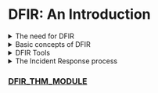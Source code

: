 # DFIR: An Introduction



<details>
  <summary>The need for DFIR</summary>



# 🔍 What is DFIR?

**DFIR** هي اختصار لـ **Digital Forensics and Incident Response**، وتركز على تحليل الأدلة الرقمية والاستجابة للحوادث الأمنية.

---

## 🧠 ما هو DFIR؟

DFIR هو مجال يدمج بين:
- **التحقيق الجنائي الرقمي (Digital Forensics):** جمع وتحليل الأدلة من أجهزة الكمبيوتر والهواتف وأجهزة التخزين.
- **الاستجابة للحوادث (Incident Response):** التعامل مع الحوادث الأمنية، تحديد حجم الضرر، وإعادة النظام لحالته الأصلية.

---

## ❗ لماذا نحتاج إلى DFIR؟

DFIR يساعد فرق الأمن السيبراني في:
- 📌 كشف نشاطات المهاجم وتمييزها عن الإنذارات الكاذبة.
- 🚫 إزالة وجود المهاجم بالكامل من الشبكة.
- 🕒 تحديد مدة وحجم الاختراق.
- 🛡️ معرفة الثغرات التي سمحت بالاختراق لتفاديها مستقبلًا.
- 🧠 فهم سلوك المهاجم لاتخاذ تدابير استباقية.
- 🌐 مشاركة معلومات الهجوم مع مجتمع الأمن السيبراني.

---

## 👨‍💻 من يعمل في DFIR؟

يتطلب المجال مهارات من تخصصين:

### 1. Digital Forensics
- خبراء في تتبع الأدلة الرقمية داخل الأجهزة.
  
### 2. Incident Response
- خبراء في الأمن السيبراني يستخدمون الأدلة لتفسير الحوادث الأمنية.

> 💡 محترفو DFIR يجمعون بين كلا التخصصين، ويستخدمون الأدلة لتوجيه الاستجابة الأمنية والتحقيقات بشكل متكامل.

---





  
</details>









<details>
  <summary>Basic concepts of DFIR</summary>


# 📚 DFIR Concepts Overview

بعد التعرف على ماهية DFIR وأهميته، إليك أهم المفاهيم الأساسية المرتبطة به:

---

## 🧩 Artifacts (القطع الرقمية/الأدلة)

- **التعريف:** قطع من الأدلة الرقمية تُشير إلى نشاط حدث على النظام.
- **أمثلة:** سجل في الـ Windows Registry يوضح بقاء المهاجم.
- **أماكن جمعها:** من الملفات، الذاكرة (RAM)، أو نشاط الشبكة.
- **أنظمة مستهدفة:**
  - 🪟 **Windows:** تُستخدم غالبًا كنقاط نهاية أو خوادم مثل Active Directory.
  - 🐧 **Linux:** تُستخدم كخوادم (Web, DB, إلخ).

---

## 🛡️ Evidence Preservation (حفظ الأدلة)

- **الهدف:** منع التلاعب أو تلف الأدلة الأصلية.
- **الطريقة:**
  1. جمع الأدلة.
  2. تفعيل وضع الحماية من الكتابة (Write-protect).
  3. إنشاء **نسخة للعمل عليها** دون المساس بالأصل.
  4. إمكانية الرجوع للأصل عند فساد النسخة.

---

## 📦 Chain of Custody (سلسلة الحيازة)

- **الهدف:** ضمان أن الأدلة لم تُلمس أو تُغير من شخص غير مخوّل.
- **أهمية:** إذا تم كسر سلسلة الحيازة، قد تُصبح الأدلة غير موثوقة.
- **مثال:** لا يُسمح لأي شخص غير مختص بلمس صورة القرص الصلب (Disk Image).

---

## ⚡ Order of Volatility (ترتيب زوال البيانات)

- **المقصود:** بعض الأدلة تُفقد بسرعة (volatile)، وبعضها يدوم.
- **ترتيب الأولوية عند الجمع:**
  1. 🧠 **RAM** (تفقد عند إيقاف الجهاز)
  2. 💽 **القرص الصلب** (يبقى بعد إيقاف التشغيل)
- **القاعدة:** ابدأ بالأدلة الأكثر زوالًا ثم الأقل.

---

## 📅 Timeline Creation (إنشاء الخط الزمني)

- **الهدف:** عرض الأنشطة بترتيب زمني لفهم كيف وقع الحادث.
- **الفائدة:**
  - رؤية متكاملة من الأدلة المختلفة.
  - تحديد النقاط الحرجة في الهجوم.
  - تبسيط سرد القصة الأمنية.

---

> ✅ **ممارسة عملية**: اضغط على "View Site" لبدء تدريب على إنشاء الخط الزمني من الأدلة الرقمية.




<img width="927" height="442" alt="image" src="https://github.com/user-attachments/assets/24a01827-5074-48f9-8000-d124f16ebd1a" />




  
</details>



<details>
  <summary>DFIR Tools</summary>




# 🛠️ أهم أدوات DFIR (التحليل الجنائي الرقمي والاستجابة للحوادث)

الأدوات في هذا المجال تساعد المحققين الرقميين في تحليل الأدلة، جمعها، وإنشاء جداول زمنية دقيقة للهجمات. فيما يلي نظرة على أبرز هذه الأدوات:

---

## 🧑‍💻 Eric Zimmerman's Tools

- **نبذة**: باحث أمني قام بتطوير مجموعة أدوات قوية لتحليل نظام Windows.
- **الوظائف**:
  - تحليل الريجيستري.
  - تحليل الملفات.
  - تحليل الجداول الزمنية.
- 🧭 **للتعلم العملي**:
  - TryHackMe: [Windows Forensics 1](https://tryhackme.com/room/windowsforensics1)
  - TryHackMe: [Windows Forensics 2](https://tryhackme.com/room/windowsforensics2)

---

## ⚙️ KAPE (Kroll Artifact Parser and Extractor)

- **المطور**: Eric Zimmerman
- **الوظيفة**:
  - جمع وتحليل الأدلة تلقائيًا.
  - إنشاء timeline للهجمات بسهولة.
- 🧭 **للتعلم العملي**: TryHackMe: [KAPE Room](https://tryhackme.com/room/kape)

---

## 🧪 Autopsy

- **نبذة**: منصة مفتوحة المصدر لتحليل الأدلة الرقمية.
- **الاستخدامات**:
  - تحليل الأقراص الصلبة، الهواتف المحمولة، والأجهزة القابلة للإزالة.
  - دعم إضافات (Plugins) لتسريع استخراج البيانات.
- 🧭 **للتعلم العملي**: TryHackMe: [Autopsy Room](https://tryhackme.com/room/autopsy)

---

## 🧠 Volatility

- **الوظيفة**: تحليل ذاكرة النظام (RAM) للأنظمة Windows وLinux.
- **الاستخدام**: استخراج العمليات النشطة، الشبكات، الموديلات، وغيرها.
- 🧭 **للتعلم العملي**: TryHackMe: [Volatility Room](https://tryhackme.com/room/volatility)

---

## 🔥 Redline

- **المطور**: FireEye
- **الاستخدام**: جمع بيانات جنائية من الأنظمة وتحليلها.
- **الوظائف**:
  - جمع العمليات، الشبكات، DLLs، إلخ.
- 🧭 **للتعلم العملي**: TryHackMe: [Redline Room](https://tryhackme.com/room/redline)

---

## 🦖 Velociraptor

- **الوظيفة**: منصة متقدمة لمراقبة نقاط النهاية والاستجابة للحوادث.
- **المميزات**:
  - مفتوح المصدر.
  - قوي في تحليل النظام والملفات الحية.
- 🧭 **للتعلم العملي**: TryHackMe: [Velociraptor Room](https://tryhackme.com/room/velociraptor)

---

> 🎯 **ملاحظة**: الأدوات دي قوية جدًا، لكن الأهم هو فهم **خطوات DFIR** نفسها علشان تستخدم الأدوات بشكل صحيح.




  
</details>









<details>
  <summary>The Incident Response process</summary>


# 🚨 Incident Response في DFIR (دليل عملي وفقًا لـ SANS/NIST)

في مجال أمن المعلومات، تلعب **التحليلات الجنائية الرقمية (DFIR)** دورًا أساسيًا في دعم عمليات **الاستجابة للحوادث (Incident Response)**. تم تحديد خطوات الاستجابة من قبل منظمات مثل:

- **NIST** في دليل: SP-800-61
- **SANS** في: Incident Handler's Handbook

## 🔁 المقارنة بين SANS و NIST

| المرحلة            | SANS       | NIST                          |
|---------------------|------------|-------------------------------|
| التحضير            | Preparation| Preparation                   |
| تحديد الحادث       | Identification | Detection and Analysis   |
| الاحتواء           | Containment| Containment                   |
| الاستئصال          | Eradication| Eradication                   |
| الاستعادة          | Recovery   | Recovery                      |
| التعلم من الدرس     | Lessons Learned | Post-incident Activity     |

---

## 🔠 خطوات SANS (PICERL)



<img width="1400" height="117" alt="image" src="https://github.com/user-attachments/assets/4b5bff28-8138-40a1-8a8b-fe1a4d4e3506" />




### 🧰 1. Preparation (التحضير)

- تجهيز الفريق والأدوات والبنية التحتية للتعامل مع الحوادث.
- يشمل:
  - سياسات أمنية واضحة.
  - إجراءات استجابة محددة مسبقًا.
  - تدريب الفريق على التعامل مع الحوادث.

---

### 🔎 2. Identification (تحديد الحادث)

- التعرف على وجود حادث عبر مؤشرات (Indicators).
- التحقق من التنبيهات وتحليل الـ False Positives.
- التواصل مع أصحاب العلاقة وتوثيق الحدث.

---

### 🔒 3. Containment (الاحتواء)

- الحد من انتشار وتأثير الحادث.
- يشمل احتواء قصير المدى (مثل فصل الجهاز المتأثر) وطويل المدى (مثل تحديث الأنظمة).
- يتم الاستناد إلى التحليل الجنائي لتحديد الخطوات الأمثل.

---

### 🧹 4. Eradication (الاستئصال)

- إزالة المهاجم من الشبكة نهائيًا.
- التأكد من غلق مدخلات التهديد (مثل Backdoors أو ثغرات استُغلت).
- التحقق من عدم وجود آثار خبيثة في النظام.

---

### 🔁 5. Recovery (الاستعادة)

- إعادة الخدمات إلى وضعها الطبيعي.
- اختبار الأنظمة المتأثرة بعد التنظيف.
- مراقبة إضافية لضمان عدم حدوث اختراق جديد.

---

### 🧠 6. Lessons Learned (التعلم من الحادث)

- توثيق ما حدث، كيفية الاستجابة، وما تم اكتشافه.
- عقد اجتماع مع الفريق لمراجعة الإجراءات.
- تحديث خطط الطوارئ والبنية الأمنية لتجنب حوادث مستقبلية مماثلة.

---

> 📌 **ملحوظة**: على الرغم من أن SANS و NIST يستخدمان تسميات مختلفة، فإن الخطوات والمبادئ هي نفسها تقريبًا. استخدام اختصار **PICERL** يساعد على تذكر الترتيب بسهولة.



  
</details>



### [DFIR_THM_MODULE](https://tryhackme.com/module/digital-forensics-and-incident-response)















